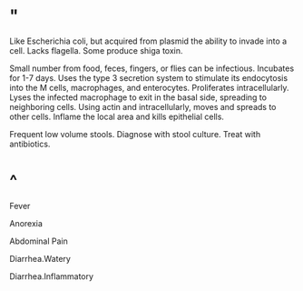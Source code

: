 # "

Like Escherichia coli, but acquired from plasmid the ability to invade into a cell.
Lacks flagella.
Some produce shiga toxin.

Small number from food, feces, fingers, or flies can be infectious.
Incubates for 1-7 days.
Uses the type 3 secretion system to stimulate its endocytosis into the M cells, macrophages, and enterocytes.
Proliferates intracellularly.
Lyses the infected macrophage to exit in the basal side, spreading to neighboring cells.
Using actin and intracellularly, moves and spreads to other cells.
Inflame the local area and kills epithelial cells.

Frequent low volume stools.
Diagnose with stool culture.
Treat with antibiotics.

# ^

Fever

Anorexia

Abdominal Pain

Diarrhea.Watery

Diarrhea.Inflammatory
